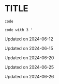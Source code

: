 # TITLE

`code`

```code with 3 '```

 


Updated on 2024-06-12

Updated on 2024-06-15

Updated on 2024-06-20

Updated on 2024-06-25

Updated on 2024-06-26
